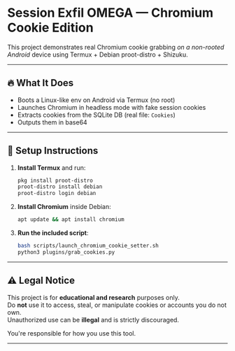 
# Session Exfil OMEGA — Chromium Cookie Edition

This project demonstrates real Chromium cookie grabbing *on a non-rooted Android* device using Termux + Debian proot-distro + Shizuku.

---

## 🔥 What It Does

- Boots a Linux-like env on Android via Termux (no root)
- Launches Chromium in headless mode with fake session cookies
- Extracts cookies from the SQLite DB (real file: `Cookies`)
- Outputs them in base64

---

## 🚀 Setup Instructions

1. **Install Termux** and run:
   ```bash
   pkg install proot-distro
   proot-distro install debian
   proot-distro login debian
   ```

2. **Install Chromium** inside Debian:
   ```bash
   apt update && apt install chromium
   ```

3. **Run the included script**:
   ```bash
   bash scripts/launch_chromium_cookie_setter.sh
   python3 plugins/grab_cookies.py
   ```

---

## ⚠️ Legal Notice

This project is for **educational and research** purposes only.  
Do **not** use it to access, steal, or manipulate cookies or accounts you do not own.  
Unauthorized use can be **illegal** and is strictly discouraged.

You're responsible for how you use this tool.

---

